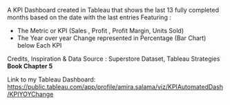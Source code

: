 A KPI Dashboard created in Tableau that shows the last 13 fully completed months based on the date with the last entries Featuring :

* The Metric or KPI (Sales , Profit , Profit Margin, Units Sold)
* The Year over year Change represented in Percentage (Bar Chart) below Each KPI


Credits, Inspiration & Data Source : Superstore Dataset,  Tableau Strategies **Book Chapter 5**


Link to my Tableau Dashboard: https://public.tableau.com/app/profile/amira.salama/viz/KPIAutomatedDash/KPIYOYChange




